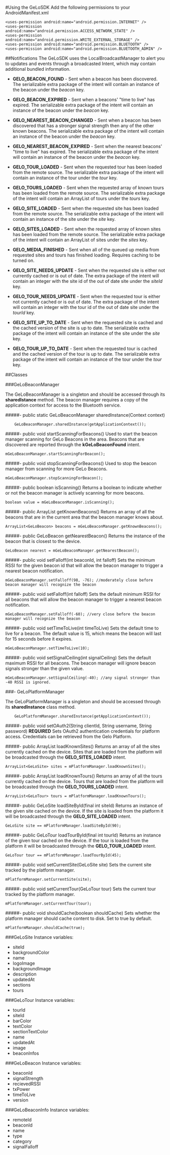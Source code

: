 #Using the GeLoSDK
Add the following permissions to your AndroidManifest.xml

    <uses-permission android:name="android.permission.INTERNET" />
    <uses-permission android:name="android.permission.ACCESS_NETWORK_STATE" />
    <uses-permission android:name="android.permission.WRITE_EXTERNAL_STORAGE" />
    <uses-permission android:name="android.permission.BLUETOOTH" />
    <uses-permission android:name="android.permission.BLUETOOTH_ADMIN" />

##Notifications
The GeLoSDK uses the LocalBroadcastManager to alert you to updates and events through a broadcasted Intent, which may contain additional bundled information.

- **GELO_BEACON_FOUND** - Sent when a beacon has been discovered. The serializable extra package of the intent will contain an instance of the beacon under the _beacon_ key.

- **GELO_BEACON_EXPIRED** - Sent when a beacons' "time to live" has expired. The serializable extra package of the intent will contain an instance of the beacon under the _beacon_ key.

- **GELO_NEAREST_BEACON_CHANGED** - Sent when a beacon has been discovered that has a stronger signal strength then any of the other known beacons.  The serializable extra package of the intent will contain an instance of the beacon under the _beacon_ key.

- **GELO_NEAREST_BEACON_EXPIRED** - Sent when the nearest beacons' "time to live" has expired. The serializable extra package of the intent will contain an instance of the beacon under the _beacon_ key.

- **GELO_TOUR_LOADED** - Sent when the requested tour has been loaded from the remote source. The serializable extra package of the intent will contain an instance of the tour under the _tour_ key.

- **GELO_TOURS_LOADED** - Sent when the requested array of known tours has been loaded from the remote source. The serializable extra package of the intent will contain an ArrayList of tours under the _tours_ key.

- **GELO_SITE_LOADED** - Sent when the requested site has been loaded from the remote source.  The serializable extra package of the intent will contain an instance of the site under the _site_ key.

- **GELO_SITES_LOADED** - Sent when the requested array of known sites has been loaded from the remote source.  The serializable extra package of the intent will contain an ArrayList of sites under the _sites_ key.

- **GELO_MEDIA_FINISHED** - Sent when all of the queued up media from requested sites and tours has finished loading. Requires caching to be turned on.

- **GELO_SITE_NEEDS_UPDATE** - Sent when the requested site is either not currently cached or is out of date. The extra package of the intent will contain an integer with the site id of the out of date site under the _siteId_ key.

- **GELO_TOUR_NEEDS_UPDATE** - Sent when the requested tour is either not currently cached or is out of date. The extra package of the intent will contain an integer with the tour id of the out of date site under the _tourId_ key.

- **GELO_SITE_UP_TO_DATE** - Sent when the requested site is cached and the cached version of the site is up to date. The serializable extra package of the intent will contain an instance of the site under the _site_ key.

- **GELO_TOUR_UP_TO_DATE** - Sent when the requested tour is cached and the cached version of the tour is up to date. The serializable extra package of the intent will contain an instance of the tour under the _tour_ key.

##Classes

###GeLoBeaconManager

The GeLoBeaconManager is a singleton and should be accessed through its **sharedIstance** method. The beacon manager requires a copy of the application context for access to the Bluetooth service.

#####- public static GeLoBeaconManager sharedInstance(Context context)

		GeLoBeaconManager.sharedInstance(getApplicationContext());


#####- public void startScanningForBeacons()
Used to start the beacon manager scanning for GeLo Beacons in the area.  Beacons that are discovered are reported through the **kGeLoBeaconFound** intent.

	mGeLoBeaconManager.startScanningForBeacon();


#####- public void stopScanningForBeacons()
Used to stop the beacon manager from scanning for more GeLo Beacons.

	mGeLoBeaconManager.stopScanningForBeacon();


#####- public boolean isScanning()
Returns a boolean to indicate whether or not the beacon manager is actively scanning for more beacons.

	boolean value = mGeLoBeaconManager.isScanning();


#####- public ArrayList<GeLoBeacon> getKnownBeacons()
Returns an array of all the beacons that are in the current area that the beacon manager knows about.

	ArrayList<GeLoBeacon> beacons = mGeLoBeaconManager.getKnownBeacons();


#####- public GeLoBeacon getNearestBeacon()
Returns the instance of the beacon that is closest to the device.

	GeLoBeacon nearest = mGeLoBeaconManager.getNearestBeacon();


#####- public void setFalloff(int beaconId, int falloff)
Sets the minimum RSSI for the given beacon id that will allow the beacon manager to trigger a nearest beacon notification.

	mGeLoBeaconManager.setFalloff(98, -76); //moderately close before beacon manager will recognize the beacon


#####- public void setFalloff(int falloff)
Sets the default minimum RSSI for all beacons that will allow the beacon manager to trigger a nearest beacon notification.

	mGeLoBeaconManager.setFalloff(-60); //very close before the beacon manager will recognize the beacon


#####- public void setTimeToLive(int timeToLive)
Sets the default time to live for a beacon. The default value is 15, which means the beacon will last for 15 seconds before it expires.

	mGeLoBeaconManager.setTimeToLive(10);


#####- public void setSignalCeiling(int signalCeiling)
Sets the default maximum RSSI for all beacons. The beacon manager will ignore beacon signals stronger than the given value.

	mGeLoBeaconManager.setSignalCeiling(-40); //any signal stronger than -40 RSSI is ignored.


###- GeLoPlatformManager

The GeLoPlatformManager is a singleton and should be accessed through its **sharedInstance** class method.

		GeLoPlatformManager.sharedInstance(getApplicationContext());


#####- public void setOAuth2(String clientId, String username, String password)
**REQUIRED** Sets OAuth2 authentication credentials for platform access. Credentials can be retrieved from the Gelo Platform.


#####- public ArrayList loadKnownSites()
Returns an array of all the sites currently cached on the device. Sites that are loaded from the platform will be broadcasted through the **GELO_SITES_LOADED** intent.

	ArrayList<GeLoSite> sites = mPlatformManager.loadKnownSites();


#####- public ArrayList loadKnownTours()
Returns an array of all the tours currently cached on the device. Tours that are loaded from the platform will be broadcasted through the **GELO_TOURS_LOADED** intent.

	ArrayList<GeLoTour> tours = mPlatformManager.loadKnownTours();


#####- public GeLoSite loadSiteById(final int siteId)
Returns an instance of the given site cached on the device. If the site is loaded from the platform it will be broadcasted through the **GELO_SITE_LOADED** intent.

	GeLoSite site == mPlatformManager.loadSiteById(90);


#####- public GeLoTour loadTourById(final int tourId)
Returns an instance of the given tour cached on the device. If the tour is loaded from the platform it will be broadcasted through the **GELO_TOUR_LOADED** intent.

	GeLoTour tour == mPlatformManager.loadTourById(45);


#####- public void setCurrentSite(GeLoSite site)
Sets the current site tracked by the platform manager.

	mPlatformManager.setCurrentSite(site);


#####- public void setCurrentTour(GeLoTour tour)
Sets the current tour tracked by the platform manager.

	mPlatformManager.setCurrentTour(tour);


#####- public void shouldCache(boolean shouldCache)
Sets whether the platform manager should cache content to disk. Set to true by default.

	mPlatformManager.shouldCache(true);

###GeLoSite
Instance variables:

- siteId
- backgroundColor
- name
- logoImage
- backgroundImage
- description
- updatedAt
- sections
- tours

###GeLoTour
Instance variables:

- tourId
- siteId
- barColor
- textColor
- sectionTextColor
- name
- updatedAt
- image
- beaconInfos

###GeLoBeacon
Instance variables:

- beaconId
- signalStrength
- recievedRSSI
- txPower
- timeToLive
- version

###GeLoBeaconInfo
Instance variables:

- remoteId
- beaconId
- name
- type
- category
- signalFalloff
